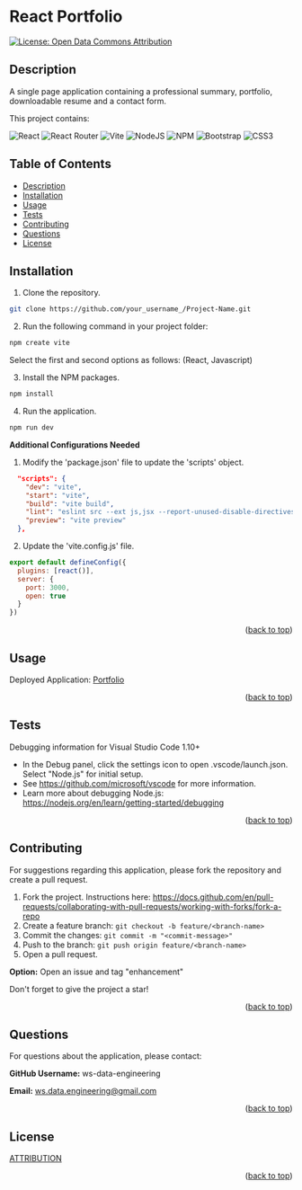 <a id="readme-top"></a>

<!-- PROJECT TITLE -->
# <a id="title"></a>React Portfolio #

[![License: Open Data Commons Attribution](https://img.shields.io/badge/License-ODC_BY-brightgreen.svg)](https://opendatacommons.org/licenses/by/)

<!-- PROJECT DESCRIPTION -->
## <a id="description"></a>Description ##

A single page application containing a professional summary, portfolio, downloadable resume and a contact form.

This project contains:

![React](https://img.shields.io/badge/react-%2320232a.svg?style=for-the-badge&logo=react&logoColor=%2361DAFB)
![React Router](https://img.shields.io/badge/React_Router-CA4245?style=for-the-badge&logo=react-router&logoColor=white)
![Vite](https://img.shields.io/badge/vite-%23646CFF.svg?style=for-the-badge&logo=vite&logoColor=white)
![NodeJS](https://img.shields.io/badge/node.js-6DA55F?style=for-the-badge&logo=node.js&logoColor=white)
![NPM](https://img.shields.io/badge/NPM-%23CB3837.svg?style=for-the-badge&logo=npm&logoColor=white)
![Bootstrap](https://img.shields.io/badge/bootstrap-%238511FA.svg?style=for-the-badge&logo=bootstrap&logoColor=white)
![CSS3](https://img.shields.io/badge/css3-%231572B6.svg?style=for-the-badge&logo=css3&logoColor=white)

<!-- TABLE OF CONTENTS -->
## Table of Contents

- [Description](#description)
- [Installation](#installation)
- [Usage](#usage)
- [Tests](#tests)
- [Contributing](#contributing)
- [Questions](#questions)
- [License](#license)

<!--- INSTALLATION INSTRUCTIONS -->
## <a id="installation"></a>Installation ##

1. Clone the repository.

```bash
git clone https://github.com/your_username_/Project-Name.git
```
2. Run the following command in your project folder:

```bash
npm create vite
```
Select the first and second options as follows: (React, Javascript)

3. Install the NPM packages.

```bash
npm install
```

4. Run the application.

```bash
npm run dev
```

**Additional Configurations Needed**

1. Modify the 'package.json' file to update the 'scripts' object.

```json
  "scripts": {
    "dev": "vite",
    "start": "vite",
    "build": "vite build",
    "lint": "eslint src --ext js,jsx --report-unused-disable-directives --max-warnings 0",
    "preview": "vite preview"
  },
```

2. Update the 'vite.config.js' file.

```js
export default defineConfig({
  plugins: [react()],
  server: {
    port: 3000,
    open: true
  }
})
```

<p align="right">(<a href="#readme-top">back to top</a>)</p>

<!-- PROJECT USAGE -->
## <a id="usage"></a>Usage ##

Deployed Application: <a href="#">Portfolio</a>

<p align="right">(<a href="#readme-top">back to top</a>)</p>

<!-- TESTING REQUIREMENTS -->
## <a id="tests"></a>Tests ##

Debugging information for Visual Studio Code 1.10+

- In the Debug panel, click the settings icon to open .vscode/launch.json. Select "Node.js" for initial setup.
- See https://github.com/microsoft/vscode for more information.
- Learn more about debugging Node.js: https://nodejs.org/en/learn/getting-started/debugging

<p align="right">(<a href="#readme-top">back to top</a>)</p>

<!-- CONTRIBUTIONS -->
## <a id="contributing"></a>Contributing ##

For suggestions regarding this application, please fork the repository and create a pull request. 

1. Fork the project. Instructions here: https://docs.github.com/en/pull-requests/collaborating-with-pull-requests/working-with-forks/fork-a-repo
2. Create a feature branch: `git checkout -b feature/<branch-name>`
3. Commit the changes: `git commit -m "<commit-message>"`
4. Push to the branch: `git push origin feature/<branch-name>`
5. Open a pull request.

**Option:** Open an issue and tag "enhancement"

Don't forget to give the project a star!

<p align="right">(<a href="#readme-top">back to top</a>)</p>

<!-- CONTACT/QUESTIONS -->
## <a id="questions"></a>Questions ##

For questions about the application, please contact:

**GitHub Username:** ws-data-engineering

**Email:** ws.data.engineering@gmail.com

<p align="right">(<a href="#readme-top">back to top</a>)</p>

<!-- LICENSE INFORMATION -->
## <a id="license"></a>License ##

<a href="https://opendatacommons.org/licenses/by/">ATTRIBUTION</a>
<p align="right">(<a href="#readme-top">back to top</a>)</p>